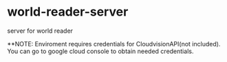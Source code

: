 # world-reader-server
server for world reader

**NOTE: Enviroment requires credentials for CloudvisionAPI(not included).  You can go to google cloud console to obtain needed credentials.
